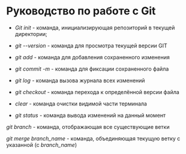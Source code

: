 # Руководство по работе с Git

* *Git init* - команда, инициализирующая репозиторий в текущей директории;

* *git --version* - команда для просмотра текущей версии GIT

* *git add* - команда для добавления сохраненного изменения

* *git commit -m* - команда для фиксации сохраненного файла

* *git log* - команда вызова журнала всех изменений

* *git checkout* - команда перехода к определённой версии файла

* *clear* - команда очистки видимой части терминала

* *git status* - команда вывода изменений на данный момент

*git branch* - команда, отображающая все существующие ветки


*git merge branch_name* - команда, объединяющая текущую ветку с указанной (с *branch_name*)


